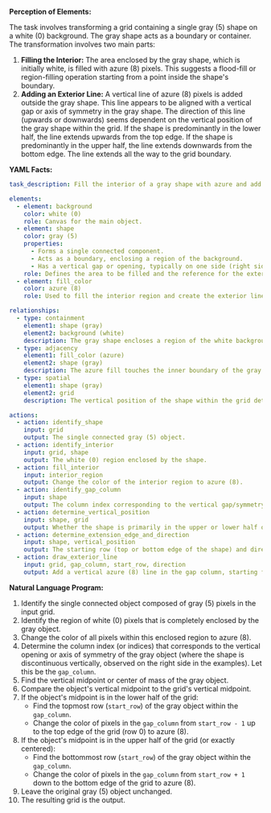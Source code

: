 **Perception of Elements:**

The task involves transforming a grid containing a single gray (5) shape on a white (0) background. The gray shape acts as a boundary or container. The transformation involves two main parts:

1.  **Filling the Interior:** The area enclosed by the gray shape, which is initially white, is filled with azure (8) pixels. This suggests a flood-fill or region-filling operation starting from a point inside the shape's boundary.
2.  **Adding an Exterior Line:** A vertical line of azure (8) pixels is added outside the gray shape. This line appears to be aligned with a vertical gap or axis of symmetry in the gray shape. The direction of this line (upwards or downwards) seems dependent on the vertical position of the gray shape within the grid. If the shape is predominantly in the lower half, the line extends upwards from the top edge. If the shape is predominantly in the upper half, the line extends downwards from the bottom edge. The line extends all the way to the grid boundary.

**YAML Facts:**


```yaml
task_description: Fill the interior of a gray shape with azure and add a vertical azure line extending outwards from the shape's gap, directed away from the shape's vertical center.

elements:
  - element: background
    color: white (0)
    role: Canvas for the main object.
  - element: shape
    color: gray (5)
    properties:
      - Forms a single connected component.
      - Acts as a boundary, enclosing a region of the background.
      - Has a vertical gap or opening, typically on one side (right side in examples).
    role: Defines the area to be filled and the reference for the exterior line.
  - element: fill_color
    color: azure (8)
    role: Used to fill the interior region and create the exterior line.

relationships:
  - type: containment
    element1: shape (gray)
    element2: background (white)
    description: The gray shape encloses a region of the white background.
  - type: adjacency
    element1: fill_color (azure)
    element2: shape (gray)
    description: The azure fill touches the inner boundary of the gray shape. The azure line touches the outer boundary (top or bottom edge) of the gray shape.
  - type: spatial
    element1: shape (gray)
    element2: grid
    description: The vertical position of the shape within the grid determines the direction of the exterior azure line.

actions:
  - action: identify_shape
    input: grid
    output: The single connected gray (5) object.
  - action: identify_interior
    input: grid, shape
    output: The white (0) region enclosed by the shape.
  - action: fill_interior
    input: interior_region
    output: Change the color of the interior region to azure (8).
  - action: identify_gap_column
    input: shape
    output: The column index corresponding to the vertical gap/symmetry axis of the shape.
  - action: determine_vertical_position
    input: shape, grid
    output: Whether the shape is primarily in the upper or lower half of the grid.
  - action: determine_extension_edge_and_direction
    input: shape, vertical_position
    output: The starting row (top or bottom edge of the shape) and direction (up or down) for the exterior line.
  - action: draw_exterior_line
    input: grid, gap_column, start_row, direction
    output: Add a vertical azure (8) line in the gap column, starting from the determined edge and extending to the grid boundary in the specified direction.
```


**Natural Language Program:**

1.  Identify the single connected object composed of gray (5) pixels in the input grid.
2.  Identify the region of white (0) pixels that is completely enclosed by the gray object.
3.  Change the color of all pixels within this enclosed region to azure (8).
4.  Determine the column index (or indices) that corresponds to the vertical opening or axis of symmetry of the gray object (where the shape is discontinuous vertically, observed on the right side in the examples). Let this be the `gap_column`.
5.  Find the vertical midpoint or center of mass of the gray object.
6.  Compare the object's vertical midpoint to the grid's vertical midpoint.
7.  If the object's midpoint is in the lower half of the grid:
    *   Find the topmost row (`start_row`) of the gray object within the `gap_column`.
    *   Change the color of pixels in the `gap_column` from `start_row - 1` up to the top edge of the grid (row 0) to azure (8).
8.  If the object's midpoint is in the upper half of the grid (or exactly centered):
    *   Find the bottommost row (`start_row`) of the gray object within the `gap_column`.
    *   Change the color of pixels in the `gap_column` from `start_row + 1` down to the bottom edge of the grid to azure (8).
9.  Leave the original gray (5) object unchanged.
10. The resulting grid is the output.